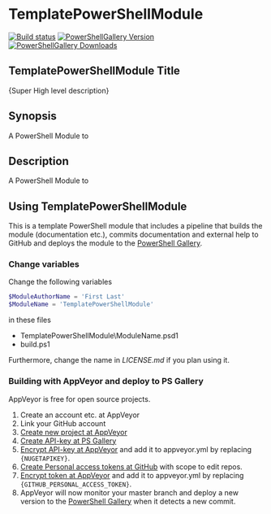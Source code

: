 # TemplatePowerShellModule

[![Build status](https://img.shields.io/appveyor/ci/SET_USERNAME/SET_PROJECTNAME.svg?style=for-the-badge)](https://ci.appveyor.com/project/SET_USERNAME/SET_PROJECTNAME)
[![PowerShellGallery Version](https://img.shields.io/powershellgallery/v/SET_PROJECTNAME.svg?style=for-the-badge)](https://www.powershellgallery.com/packages/SET_PROJECTNAME)
[![PowerShellGallery Downloads](https://img.shields.io/powershellgallery/dt/SET_PROJECTNAME.svg?style=for-the-badge)](https://www.powershellgallery.com/packages/SET_PROJECTNAME)

## TemplatePowerShellModule Title

{Super High level description}

## Synopsis

A PowerShell Module to

## Description

A PowerShell Module to

## Using TemplatePowerShellModule

This is a template PowerShell module that includes a pipeline that builds the
module (documentation etc.), commits documentation and external help to GitHub
and deploys the module to the [PowerShell Gallery](https://www.powershellgallery.com).

### Change variables

Change the following variables

```powershell
$ModuleAuthorName = 'First Last'
$ModuleName = 'TemplatePowerShellModule'
```

in these files

- TemplatePowerShellModule\ModuleName.psd1
- build.ps1

Furthermore, change the name in *LICENSE.md* if you plan using it.

### Building with AppVeyor and deploy to PS Gallery

AppVeyor is free for open source projects.

1. Create an account etc. at AppVeyor
2. Link your GitHub account
3. [Create new project at AppVeyor](https://ci.appveyor.com/projects)
4. [Create API-key at PS Gallery](https://www.powershellgallery.com/account/apikeys)
5. [Encrypt API-key at AppVeyor](https://ci.appveyor.com/tools/encrypt)
and add it to appveyor.yml by replacing `{NUGETAPIKEY}`.
6. [Create Personal access tokens at GitHub](https://github.com/settings/tokens)
with scope to edit repos.
7. [Encrypt token at AppVeyor](https://ci.appveyor.com/tools/encrypt)
and add it to appveyor.yml by replacing `{GITHUB_PERSONAL_ACCESS_TOKEN}`.
8. AppVeyor will now monitor your master branch and deploy a new version to
the [PowerShell Gallery](https://www.powershellgallery.com)
when it detects a new commit.
